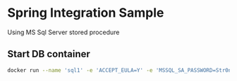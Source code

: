 # Spring Integration Sample

Using MS Sql Server stored procedure

## Start DB container

```bash
docker run --name 'sql1' -e 'ACCEPT_EULA=Y' -e 'MSSQL_SA_PASSWORD=Str0ngPa$$w0rd' -p 1433:1433 mcr.microsoft.com/mssql/server:2019-GDR1-ubuntu-16.04
```

